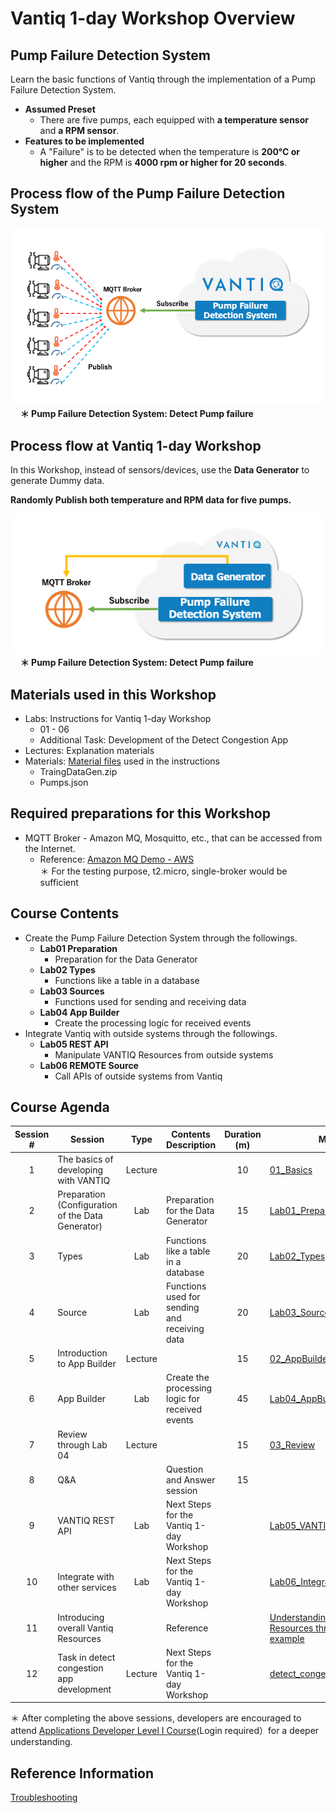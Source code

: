 # Vantiq 1-day Workshop Overview

## Pump Failure Detection System

Learn the basic functions of Vantiq through the implementation of a Pump Failure Detection System.
* __Assumed Preset__
  * There are five pumps, each equipped with **a temperature sensor** and **a RPM sensor**.
* __Features to be implemented__
  * A "Failure" is to be detected when the temperature is **200°C or higher** and the RPM is **4000 rpm or higher for 20 seconds**.

## Process flow of the Pump Failure Detection System

![Process flow of the Pump Failure Detection System](../../imgs/readme/slide3.png)   
&nbsp;&nbsp;&nbsp; **＊ Pump Failure Detection System: Detect Pump failure**

## Process flow at Vantiq 1-day Workshop
In this Workshop, instead of sensors/devices, use the **Data Generator** to generate Dummy data.

**Randomly Publish both temperature and RPM data for five pumps.**

![Process flow at Vantiq 1-day Workshop](../../imgs/readme/slide4.png)  
&nbsp;&nbsp;&nbsp; **＊ Pump Failure Detection System: Detect Pump failure**

## Materials used in this Workshop

* Labs: Instructions for Vantiq 1-day Workshop
  * 01 - 06
  * Additional Task: Development of the Detect Congestion App
* Lectures: Explanation materials
* Materials: [Material files](../../conf) used in the instructions
  * TraingDataGen\.zip
  * Pumps\.json

## Required preparations for this Workshop

* MQTT Broker - Amazon MQ, Mosquitto, etc., that can be accessed from the Internet.
  - Reference: [Amazon MQ Demo - AWS](https://www.youtube.com/watch?v=ibvCmegX0Io)  
  ＊ For the testing purpose, t2.micro, single-broker would be sufficient

## Course Contents

* Create the Pump Failure Detection System through the followings.
  * __Lab01 Preparation__
    * Preparation for the Data Generator
  * __Lab02 Types__
    * Functions like a table in a database
  * __Lab03 Sources__
    * Functions used for sending and receiving data
  * __Lab04 App Builder__
    * Create the processing logic for received events
* Integrate Vantiq with outside systems through the followings.
  * __Lab05 REST API__
    * Manipulate VANTIQ Resources from outside systems
  * __Lab06 REMOTE Source__
    * Call APIs of outside systems from Vantiq


## Course Agenda

Session #|Session      | Type  |Contents Description       |Duration (m)|Material                          |
|:-----:|--------------|:------:|---------------------------|:-:|--------------------------------------------|
|1| The basics of developing with VANTIQ| Lecture||10|[01_Basics](1-01_Basics.md) |
|2| Preparation (Configuration of the Data Generator)|Lab|Preparation for the Data Generator |15|[Lab01_Preparation](2-Lab01_Preparation.md)|
|3| Types|Lab|Functions like a table in a database|20|[Lab02_Types](3-Lab02_Types.md)|
|4|Source|Lab|Functions used for sending and receiving data|20|[Lab03_Sources](4-Lab03_Sources.md)|
|5| Introduction to App Builder| Lecture|  |15| [02_AppBuilder](5-02_AppBuilder.md)|
|6|App Builder|Lab|Create the processing logic for received events|45|[Lab04_AppBuilder](6-Lab04_AppBuilder.md)|
|7| Review through Lab 04| Lecture| |15| [03_Review](7-03_Review.md)|
|8|Q&A||Question and Answer session|15||
|9|VANTIQ REST API|Lab|Next Steps for the Vantiq 1-day Workshop| | [Lab05_VANTIQ_REST_API](a08-Lab05_VANTIQ_REST_API.md)|
|10| Integrate with other services|Lab|Next Steps for the Vantiq 1-day Workshop| |[Lab06_Integrate_other_services](a09-Lab06_Integrate_other_services.md)|
|11|Introducing overall Vantiq Resources||Reference||[Understanding Vantiq Resources through real-world example](../../../vantiq-resources-introduction/docs/eng/Vantiq_resources_introduction.md)|
|12| Task in detect congestion app development|Lecture|Next Steps for the Vantiq 1-day Workshop| | [detect_congestion_app](a10-dev01_detect_congestion_app.md)|

＊ After completing the above sessions, developers are encouraged to attend [Applications Developer Level I Course](https://community.vantiq.com/courses/1-34-applications-developer-level-1-course-english/)(Login required）for a deeper understanding.

## Reference Information
[Troubleshooting](./troubleshootings.md)
